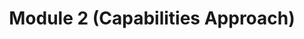 ---
layout: default
title: Module 2 (Capabilities Approach)
parent: In Class
ref: "in-class#module-2-capabilities-approach"
nav_order: 3
---